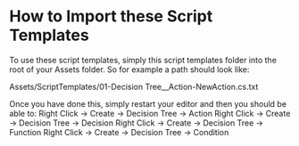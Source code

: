 # How to Import these Script Templates
To use these script templates, simply this script templates folder into the root of your Assets folder. So for example a path should look like:

Assets/ScriptTemplates/01-Decision Tree__Action-NewAction.cs.txt

Once you have done this, simply restart your editor and then you should be able to:
Right Click -> Create -> Decision Tree -> Action
Right Click -> Create -> Decision Tree -> Decision
Right Click -> Create -> Decision Tree -> Function
Right Click -> Create -> Decision Tree -> Condition
